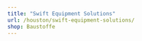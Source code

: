 ```yaml
---
title: "Swift Equipment Solutions"
url: /houston/swift-equipment-solutions/
shop: Baustoffe
---
```

